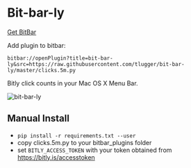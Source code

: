 Bit-bar-ly
==========

[Get BitBar](https://getbitbar.com/)


Add plugin to bitbar: 
```
bitbar://openPlugin?title=bit-bar-ly&src=https://raw.githubusercontent.com/tlugger/bit-bar-ly/master/clicks.5m.py
```

Bitly click counts in your Mac OS X Menu Bar.

![bit-bar-ly](https://lunavision.s3-us-west-1.amazonaws.com/bit-bar-ly.png?v2)

Manual Install
--------------
- `pip install -r requirements.txt --user`
- copy clicks.5m.py to your bitbar_plugins folder
- set `BITLY_ACCESS_TOKEN` with your token obtained from https://bitly.is/accesstoken

